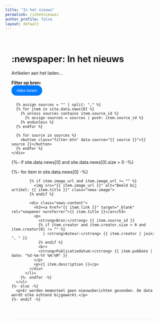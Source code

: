 ```yaml
---
title: "In het nieuws"
permalink: /inhetnieuws/
author_profile: false
layout: default
---
```


<style>
  .content-wrapper {
    max-width: 800px;
    margin: 0 auto;
    padding: 20px;
  }
  .news-controls {
    margin-bottom: 2em;
    padding-bottom: 1em;
    border-bottom: 1px solid #eee;
  }
  .filter-btn {
    background-color: #f0f0f0;
    border: 1px solid #ccc;
    border-radius: 15px;
    padding: 8px 15px;
    margin-right: 8px;
    margin-bottom: 8px;
    cursor: pointer;
    transition: background-color 0.2s;
  }
  .filter-btn:hover {
    background-color: #ddd;
  }
  .filter-btn.active {
    background-color: #007bff;
    color: white;
    border-color: #007bff;
  }
  .news-item {
    display: flex;
    align-items: flex-start;
    margin-bottom: 2em;
    list-style-type: none;
    padding-left: 0;
  }
  .news-image {
    width: 150px;
    height: 150px;
    object-fit: cover;
    margin-right: 20px;
    border-radius: 8px;
    flex-shrink: 0;
  }
  .news-content {
    flex: 1;
  }
  .news-content h3 {
    margin-top: 0;
  }
  ul#news-list {
    padding-left: 0;
  }
</style>

<div class="content-wrapper">

  <h1>:newspaper: In het nieuws</h1>

  <div class="news-controls">
    <p id="article-counter">Artikelen aan het laden...</p>
    <div>
      <strong>Filter op bron:</strong><br>
      <button class="filter-btn active" data-source="all">Alles tonen</button>
      
      {% assign sources = "" | split: "," %}
      {% for item in site.data.news[0] %}
        {% unless sources contains item.source_id %}
          {% assign sources = sources | push: item.source_id %}
        {% endunless %}
      {% endfor %}
      
      {% for source in sources %}
        <button class="filter-btn" data-source="{{ source }}">{{ source }}</button>
      {% endfor %}
    </div>
  </div>

  <div id="nieuws-dashboard">
    {%- if site.data.news[0] and site.data.news[0].size > 0 -%}
      <ul id="news-list">
        {%- for item in site.data.news[0] -%}
          <li class="news-item" data-pubdate="{{ item.pubDate }}" data-source="{{ item.source_id }}">
            
            {% if item.image_url and item.image_url != "" %}
              <img src="{{ item.image_url }}" alt="Beeld bij artikel: {{ item.title }}" class="news-image">
            {% endif %}

            <div class="news-content">
              <h3><a href="{{ item.link }}" target="_blank" rel="noopener noreferrer">{{ item.title }}</a></h3>
              <p>
                <strong>Bron:</strong> {{ item.source_id }} 
                {% if item.creator and item.creator.size > 0 and item.creator[0] != "" %}
                  | <strong>Auteur:</strong> {{ item.creator | join: ", " }}
                {% endif %}
                <br>
                <strong>Publicatiedatum:</strong> {{ item.pubDate | date: "%d-%m-%Y %H:%M" }}
              </p>
              <p>{{ item.description }}</p>
            </div>
          </li>
        {%- endfor -%}
      </ul>
    {%- else -%}
      <p>Er worden momenteel geen nieuwsberichten gevonden. De data wordt elke ochtend bijgewerkt.</p>
    {%- endif -%}
  </div>

</div>

<script>
document.addEventListener('DOMContentLoaded', function() {
  const filterButtons = document.querySelectorAll('.filter-btn');
  const newsItems = document.querySelectorAll('#news-list .news-item');
  const counter = document.getElementById('article-counter');

  // Functie om de teller bij te werken
  function updateCounter() {
    const visibleItems = document.querySelectorAll('#news-list .news-item:not([style*="display: none"])').length;
    counter.textContent = `Totaal ${visibleItems} van de ${newsItems.length} artikelen getoond.`;
  }
  
  // Filter logica
  filterButtons.forEach(button => {
    button.addEventListener('click', function() {
      // Activeer de juiste knop
      filterButtons.forEach(btn => btn.classList.remove('active'));
      this.classList.add('active');
      
      const sourceFilter = this.dataset.source;
      
      newsItems.forEach(item => {
        if (sourceFilter === 'all' || item.dataset.source === sourceFilter) {
          item.style.display = 'flex';
        } else {
          item.style.display = 'none';
        }
      });
      
      updateCounter();
    });
  });

  // Functie om "Nieuw" labels toe te voegen
  function addNewBadges() {
    const twentyFiveHoursAgo = new Date();
    twentyFiveHoursAgo.setHours(twentyFiveHoursAgo.getHours() - 25);
    
    newsItems.forEach(item => {
      const pubDateString = item.dataset.pubdate;
      if (pubDateString) {
        const pubDate = new Date(pubDateString.replace(" ", "T") + "Z");
        if (pubDate > twentyFiveHoursAgo) {
          // Voorkom dubbele badges
          if (item.querySelector('.new-badge')) return;
          
          const newBadge = document.createElement('span');
          newBadge.textContent = '✨ Nieuw';
          newBadge.className = 'new-badge'; // Klasse voor makkelijker vinden
          newBadge.style.backgroundColor = '#28a745';
          newBadge.style.color = 'white';
          newBadge.style.padding = '3px 8px';
          newBadge.style.marginLeft = '10px';
          newBadge.style.borderRadius = '5px';
          newBadge.style.fontSize = '0.8em';
          newBadge.style.fontWeight = 'bold';
          item.querySelector('h3').appendChild(newBadge);
        }
      }
    });
  }

  // Initialiseer alles
  updateCounter();
  addNewBadges();
});
</script>
